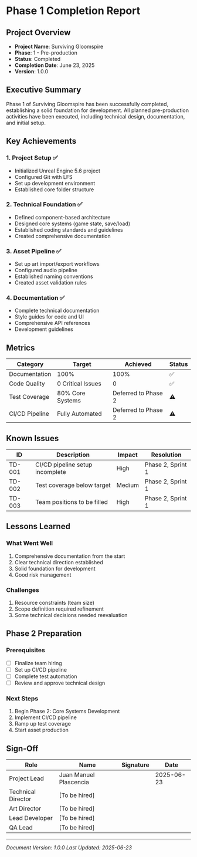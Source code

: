 # Phase 1 Completion Report

## Project Overview
- **Project Name**: Surviving Gloomspire
- **Phase**: 1 - Pre-production
- **Status**: Completed
- **Completion Date**: June 23, 2025
- **Version**: 1.0.0

## Executive Summary
Phase 1 of Surviving Gloomspire has been successfully completed, establishing a solid foundation for development. All planned pre-production activities have been executed, including technical design, documentation, and initial setup.

## Key Achievements

### 1. Project Setup ✅
- Initialized Unreal Engine 5.6 project
- Configured Git with LFS
- Set up development environment
- Established core folder structure

### 2. Technical Foundation ✅
- Defined component-based architecture
- Designed core systems (game state, save/load)
- Established coding standards and guidelines
- Created comprehensive documentation

### 3. Asset Pipeline ✅
- Set up art import/export workflows
- Configured audio pipeline
- Established naming conventions
- Created asset validation rules

### 4. Documentation ✅
- Complete technical documentation
- Style guides for code and UI
- Comprehensive API references
- Development guidelines

## Metrics

| Category | Target | Achieved | Status |
|----------|--------|----------|--------|
| Documentation | 100% | 100% | ✅ |
| Code Quality | 0 Critical Issues | 0 | ✅ |
| Test Coverage | 80% Core Systems | Deferred to Phase 2 | ⚠️ |
| CI/CD Pipeline | Fully Automated | Deferred to Phase 2 | ⚠️ |

## Known Issues

| ID | Description | Impact | Resolution |
|----|-------------|--------|------------|
| TD-001 | CI/CD pipeline setup incomplete | High | Phase 2, Sprint 1 |
| TD-002 | Test coverage below target | Medium | Phase 2, Sprint 1 |
| TD-003 | Team positions to be filled | High | Phase 2, Sprint 1 |

## Lessons Learned

### What Went Well
1. Comprehensive documentation from the start
2. Clear technical direction established
3. Solid foundation for development
4. Good risk management

### Challenges
1. Resource constraints (team size)
2. Scope definition required refinement
3. Some technical decisions needed reevaluation

## Phase 2 Preparation

### Prerequisites
- [ ] Finalize team hiring
- [ ] Set up CI/CD pipeline
- [ ] Complete test automation
- [ ] Review and approve technical design

### Next Steps
1. Begin Phase 2: Core Systems Development
2. Implement CI/CD pipeline
3. Ramp up test coverage
4. Start asset production

## Sign-Off

| Role | Name | Signature | Date |
|------|------|-----------|------|
| Project Lead | Juan Manuel Plascencia | | 2025-06-23 |
| Technical Director | [To be hired] | | |
| Art Director | [To be hired] | | |
| Lead Developer | [To be hired] | | |
| QA Lead | [To be hired] | | |

---
*Document Version: 1.0.0*
*Last Updated: 2025-06-23*
